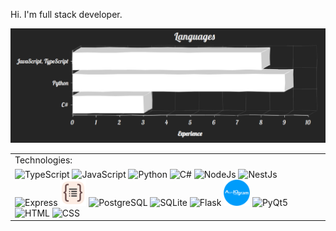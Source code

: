 Hi. I'm full stack developer.<br>

<table>
    <tr>
        <tr>
            <td>Technologies:</td>
        </tr>
        <tr>
            <td>
                <!-- <img src="https://cdn.svgporn.com/logos/react.svg" alt="React" width="42"/> -->
                <!-- <img src="https://cdn.svgporn.com/logos/redux.svg" alt="Redux" width="42"/> -->
                <img src="https://cdn.svgporn.com/logos/typescript-icon.svg" alt="TypeScript" width="42"/>
                <img src="https://cdn.svgporn.com/logos/javascript.svg" alt="JavaScript" width="42"/>
                <img src="https://cdn.svgporn.com/logos/python.svg" alt="Python" width="42"/>
                <img src="https://static.cdnlogo.com/logos/c/27/c.svg" alt="C#" width="42"/>
                <!-- <img src="https://cdn.svgporn.com/logos/nextjs-icon.svg" alt="NextJs" width="42"/> -->
                <img src="https://cdn.svgporn.com/logos/nodejs-icon.svg" alt="NodeJs" width="42"/>
                <img src="https://cdn.svgporn.com/logos/nestjs.svg" alt="NestJs" width="42"/>
                <img src="https://www.vectorlogo.zone/logos/expressjs/expressjs-icon.svg" alt="Express" width="42"/>
                <img src="./images/typeorm.svg" alt="TypeORM" width="42"/>
                <img src="https://cdn.svgporn.com/logos/postgresql.svg" alt="PostgreSQL" width="42"/>
                <img src="https://www.vectorlogo.zone/logos/sqlite/sqlite-icon.svg" alt="SQLite" width="42"/>
                <!-- <img src="https://cdn.svgporn.com/logos/docker-icon.svg" alt="Docker" width="42"/> -->
                <img src="https://cdn.svgporn.com/logos/flask.svg" alt="Flask" width="42"/>
                <img src="./images/aiogram.png" alt="Aiogram" width="42"/>
                <img src="https://upload.wikimedia.org/wikipedia/commons/e/e6/Python_and_Qt.svg" alt="PyQt5" width="42"/>
                <img src="https://cdn.svgporn.com/logos/html-5.svg" alt="HTML" width="42"/>
                <img src="https://cdn.svgporn.com/logos/css-3.svg" alt="CSS" width="42"/>
            </td>
        </tr>
        <tr>
            <img src="./images/Chart.png" alt="programming languages charts" />
        </tr>
    </tr>

</table>